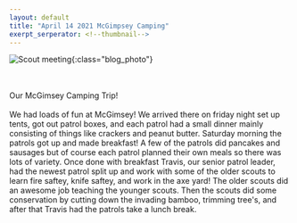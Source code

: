 ```yaml
---
layout: default
title: "April 14 2021 McGimpsey Camping"
exerpt_serperator: <!--thumbnail-->
---
```

![Scout meeting](https://cbc-scouts-226.s3.amazonaws.com/mcgimsey.jpeg){:class="blog_photo"} <br><br><br>
<!--thumbnail-->
Our McGimsey Camping Trip! <br><br>
We had loads of fun at McGimsey! We arrived there on friday night set up tents, got out patrol boxes, and each patrol had a small dinner mainly consisting of things like crackers and peanut butter. Saturday morning the patrols got up and made breakfast! A few of the patrols did pancakes and sausages but of course each patrol planned their own meals so there was lots of variety. Once done with breakfast Travis, our senior patrol leader, had the newest patrol split up and work with some of the older scouts to learn fire saftey, knife saftey, and work in the axe yard! The older scouts did an awesome job teaching the younger scouts. Then the scouts did some conservation by cutting down the invading bamboo, trimming tree's, and after that Travis had the patrols take a lunch break. 
